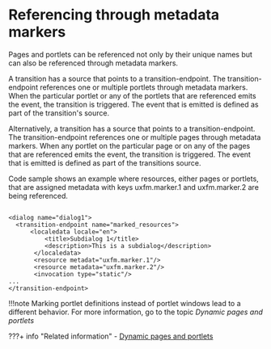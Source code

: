# Referencing through metadata markers

Pages and portlets can be referenced not only by their unique names but can also be referenced through metadata markers.

A transition has a source that points to a transition-endpoint. The transition-endpoint references one or multiple portlets through metadata markers. When the particular portlet or any of the portlets that are referenced emits the event, the transition is triggered. The event that is emitted is defined as part of the transition's source.

Alternatively, a transition has a source that points to a transition-endpoint. The transition-endpoint references one or multiple pages through metadata markers. When any portlet on the particular page or on any of the pages that are referenced emits the event, the transition is triggered. The event that is emitted is defined as part of the transitions source.

Code sample shows an example where resources, either pages or portlets, that are assigned metadata with keys uxfm.marker.1 and uxfm.marker.2 are being referenced.

```

<dialog name="dialog1">
  <transition-endpoint name="marked_resources">
      <localedata locale="en">
          <title>Subdialog 1</title>
          <description>This is a subdialog</description>
       </localedata>
       <resource metadat="uxfm.marker.1"/>
       <resource metadata="uxfm.marker.2"/>
       <invocation type="static"/>
...
</transition-endpoint>
```

!!!note
  Marking portlet definitions instead of portlet windows lead to a different behavior. For more information, go to the topic *Dynamic pages and portlets*

???+ info "Related information"
    -   [Dynamic pages and portlets](../../../../../extend_dx/screenflow/advance_concepts/dyn_pgs_ptlts.md)

